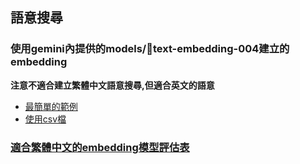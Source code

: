 ## 語意搜尋
### 使用gemini內提供的models/text-embedding-004建立的embedding
**注意不適合建立繁體中文語意搜尋,但適合英文的語意**
- [最簡單的範例](./document_search.ipynb)
- [使用csv檔](./document_search1.ipynb)

### [適合繁體中文的embedding模型評估表](./Embeddings模型評測.xlsx)
